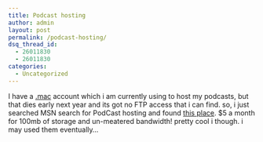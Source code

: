 ```yaml
---
title: Podcast hosting
author: admin
layout: post
permalink: /podcast-hosting/
dsq_thread_id:
  - 26011830
  - 26011830
categories:
  - Uncategorized
---
```

I have a [.mac][1] account which i am currently using to host my podcasts, but that dies early next year and its got no FTP access that i can find. so, i just searched MSN search for PodCast hosting and found [this place][2]. $5 a month for 100mb of storage and un-meatered bandwidth! pretty cool i though. i may used them eventually&#8230;

 [1]: http://www.mac.com
 [2]: http://www.libsyn.com/index.php?&mode=logout&message=